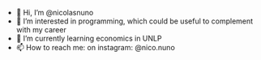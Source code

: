 - 👋 Hi, I’m @nicolasnuno
- 👀 I’m interested in programming, which could be useful to complement with my career
- 🌱 I’m currently learning economics in UNLP
- 📫 How to reach me: on instagram: @nico.nuno
